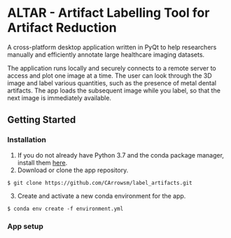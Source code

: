 # ALTAR - Artifact Labelling Tool for Artifact Reduction
A cross-platform desktop application written in PyQt to help researchers manually and efficiently annotate large healthcare imaging datasets.

The application runs locally and securely connects to a remote server to access and plot one image at a time. The user can look through the 3D image and label various quantities, such as the presence of metal dental artifacts. The app loads the subsequent image while you label, so that the next image is immediately available.

## Getting Started
### Installation
1. If you do not already have Python 3.7 and the conda package manager, install them [here](https://docs.conda.io/en/latest/miniconda.html).
2. Download or clone the app repository.
```
$ git clone https://github.com/CArrowsm/label_artifacts.git
```

3. Create and activate a new conda environment for the app.
```
$ conda env create -f environment.yml
```

### App setup
